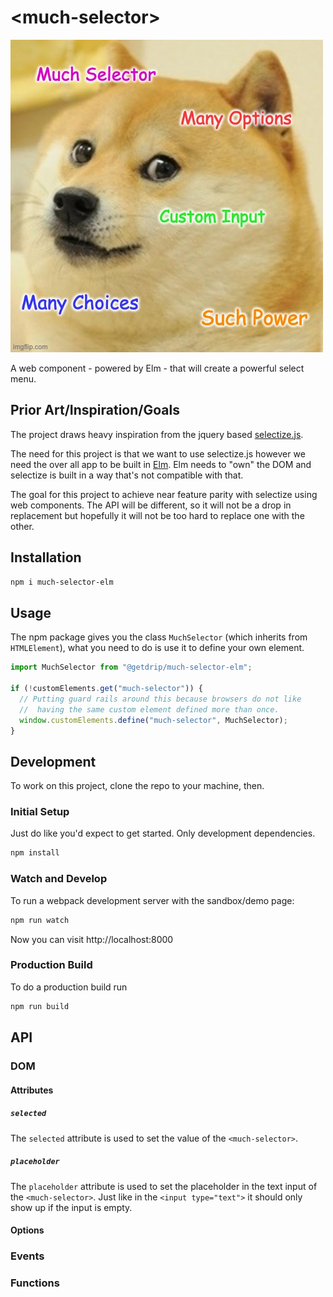 # \<much-selector>

![Doge Meme](public/doge.jpg)

A web component - powered by Elm - that will create a powerful select menu.

## Prior Art/Inspiration/Goals

The project draws heavy inspiration from the jquery based [selectize.js](https://selectize.github.io/selectize.js/).

The need for this project is that we want to use selectize.js however we need the over all app to be built in [Elm](https://elm-lang.org/). Elm needs to "own" the DOM and selectize is built in a way that's not compatible with that. 

The goal for this project to achieve near feature parity with selectize using web components. The API will be different, so it will not be a drop in replacement but hopefully it will not be too hard to replace one with the other.

## Installation

```bash
npm i much-selector-elm
```

## Usage

The npm package gives you the class `MuchSelector` (which inherits from `HTMLElement`), what you need to do is use it to define your own element.

```javascript
import MuchSelector from "@getdrip/much-selector-elm";

if (!customElements.get("much-selector")) {
  // Putting guard rails around this because browsers do not like
  //  having the same custom element defined more than once.
  window.customElements.define("much-selector", MuchSelector);
}
```

## Development

To work on this project, clone the repo to your machine, then.

### Initial Setup

Just do like you'd expect to get started. Only development dependencies.

``` bash
npm install
```

### Watch and Develop

To run a webpack development server with the sandbox/demo page:

```bash
npm run watch
```

Now you can visit http://localhost:8000

### Production Build

To do a production build run

```bash
npm run build
```

## API

### DOM

#### Attributes

##### `selected`

The `selected` attribute is used to set the value of the `<much-selector>`.

##### `placeholder`

The `placeholder` attribute is used to set the placeholder in the text input of the `<much-selector>`. Just like in the `<input type="text">` it should only show up if the input is empty. 

#### Options

### Events

### Functions
